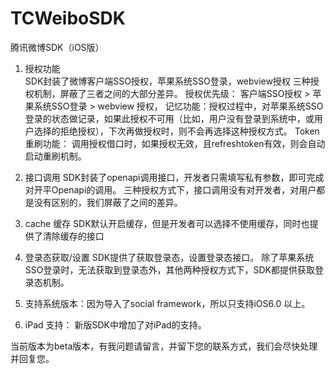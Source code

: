TCWeiboSDK
==========

腾讯微博SDK（iOS版）

1. 授权功能  
SDK封装了微博客户端SSO授权，苹果系统SSO登录，webview授权 三种授权机制，屏蔽了三者之间的大部分差异。
授权优先级： 客户端SSO授权 > 苹果系统SSO登录 > webview 授权，
记忆功能：授权过程中，对苹果系统SSO登录的状态做记录，如果此授权不可用（比如，用户没有登录到系统中，或用户选择的拒绝授权），下次再做授权时，则不会再选择这种授权方式。
Token 重刷功能： 调用授权借口时，如果授权无效，且refreshtoken有效，则会自动启动重刷机制。
 
2. 接口调用
SDK封装了openapi调用接口，开发者只需填写私有参数，即可完成对开平Openapi的调用。 
三种授权方式下，接口调用没有对开发者，对用户都是没有区别的，我们屏蔽了之间的差异。

3. cache 缓存
SDK默认开启缓存，但是开发者可以选择不使用缓存，同时也提供了清除缓存的接口

4. 登录态获取/设置
SDK提供了获取登录态，设置登录态接口。 除了苹果系统SSO登录时，无法获取到登录态外，其他两种授权方式下，SDK都提供获取登录态机制。

5. 支持系统版本：因为导入了social framework，所以只支持iOS6.0 以上。

6. iPad 支持： 新版SDK中增加了对iPad的支持。


当前版本为beta版本，有我问题请留言，并留下您的联系方式，我们会尽快处理并回复您。
